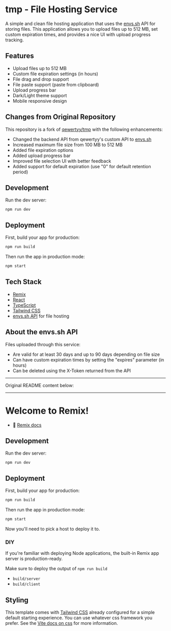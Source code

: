 # tmp - File Hosting Service

A simple and clean file hosting application that uses the [envs.sh](https://envs.sh) API for storing files. This application allows you to upload files up to 512 MB, set custom expiration times, and provides a nice UI with upload progress tracking.

## Features

- Upload files up to 512 MB
- Custom file expiration settings (in hours)
- File drag and drop support
- File paste support (paste from clipboard)
- Upload progress bar
- Dark/Light theme support
- Mobile responsive design

## Changes from Original Repository

This repository is a fork of [qewertyy/tmp](https://github.com/qewertyy/tmp) with the following enhancements:

- Changed the backend API from qewertyy's custom API to [envs.sh](https://envs.sh)
- Increased maximum file size from 100 MB to 512 MB
- Added file expiration options
- Added upload progress bar
- Improved file selection UI with better feedback
- Added support for default expiration (use "0" for default retention period)

## Development

Run the dev server:

```shellscript
npm run dev
```

## Deployment

First, build your app for production:

```sh
npm run build
```

Then run the app in production mode:

```sh
npm start
```

## Tech Stack

- [Remix](https://remix.run)
- [React](https://reactjs.org)
- [TypeScript](https://www.typescriptlang.org)
- [Tailwind CSS](https://tailwindcss.com)
- [envs.sh API](https://envs.sh) for file hosting

## About the envs.sh API

Files uploaded through this service:
- Are valid for at least 30 days and up to 90 days depending on file size
- Can have custom expiration times by setting the "expires" parameter (in hours)
- Can be deleted using the X-Token returned from the API

---

Original README content below:

---

# Welcome to Remix!

- 📖 [Remix docs](https://remix.run/docs)

## Development

Run the dev server:

```shellscript
npm run dev
```

## Deployment

First, build your app for production:

```sh
npm run build
```

Then run the app in production mode:

```sh
npm start
```

Now you'll need to pick a host to deploy it to.

### DIY

If you're familiar with deploying Node applications, the built-in Remix app server is production-ready.

Make sure to deploy the output of `npm run build`

- `build/server`
- `build/client`

## Styling

This template comes with [Tailwind CSS](https://tailwindcss.com/) already configured for a simple default starting experience. You can use whatever css framework you prefer. See the [Vite docs on css](https://vitejs.dev/guide/features.html#css) for more information.
